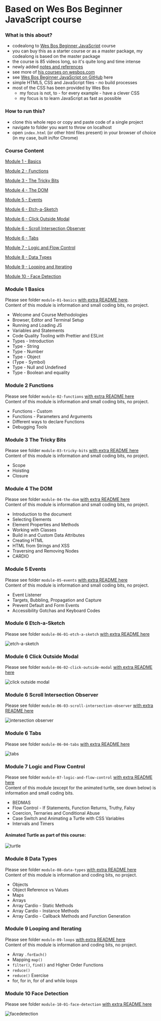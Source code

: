 # Based on Wes Bos Beginner JavaScript course

### What is this about?

- codealong to [Wes Bos Beginner JavaScript](https://beginnerjavascript.com/) course
- you can buy this as a starter course or as a master package, my codealong is based on the master package
- the course is 85 videos long, so it's quite long and time intense
- newly added [notes and references](https://wesbos.com/javascript)
- see more of [his courses on wesbos.com](https://wesbos.com/courses)
- see [Wes Bos Beginner JavaScript on GitHub](https://github.com/wesbos/beginner-javascript) here
- simple HTML5, CSS and JavaScript files - no build processes
- most of the CSS has been provided by Wes Bos
  - my focus is not, to - for every example - have a clever CSS
  - my focus is to learn JavaScript as fast as possible

### How to run this?

- clone this whole repo or copy and paste code of a single project
- navigate to folder you want to throw on localhost
- open `index.html` (or other html files present) in your browser of choice (in my case, built in/for Chrome)

### Course Content

[Module 1 - Basics](#module-1-basics)

[Module 2 - Functions](#module-2-functions)

[Module 3 - The Tricky Bits](#module-3-the-tricky-bits)

[Module 4 - The DOM](#module-4-the-dom)

[Module 5 - Events](#module-5-events)

[Module 6 - Etch-a-Sketch](#module-6-etch-a-sketch)

[Module 6 - Click Outside Modal](#module-6-click-outside-modal)

[Module 6 - Scroll Intersection Observer](#module-6-scroll-intersection-observer)

[Module 6 - Tabs](#module-6-tabs)

[Module 7 - Logic and Flow Control](#module-7-logic-and-flow-control)

[Module 8 - Data Types](#module-8-data-types)

[Module 9 - Looping and Iterating](#module-9-looping-and-iterating)

[Module 10 - Face Detection](#module-10-face-detection)

### Module 1 Basics

Please see folder `module-01-basics` [with extra README here](./module-01-basics/README.md).<br>
Content of this module is information and small coding bits, no project.

- Welcome and Course Methodologies
- Browser, Editor and Terminal Setup
- Running and Loading JS
- Variables and Statements
- Code Quality Tooling with Prettier and ESLint
- Types - Introduction
- Type - String
- Type - Number
- Type - Object
- (Type - Symbol)
- Type - Null and Undefined
- Type - Boolean and equality

### Module 2 Functions

Please see folder `module-02-functions` [with extra README here](./module-02-functions/README.md)<br>
Content of this module is information and small coding bits, no project.

- Functions - Custom
- Functions - Parameters and Arguments
- Different ways to declare Functions
- Debugging Tools

### Module 3 The Tricky Bits

Please see folder `module-03-tricky-bits` [with extra README here](./module-03-tricky-bits/README.md)<br>
Content of this module is information and small coding bits, no project.

- Scope
- Hoisting
- Closure

### Module 4 The DOM

Please see folder `module-04-the-dom` [with extra README here](./module-04-the-dom/README.md)<br>
Content of this module is information and small coding bits, no project.

- Introduction to the document
- Selecting Elements
- Element Properties and Methods
- Working with Classes
- Build in and Custom Data Attributes
- Creating HTML
- HTML from Strings and XSS
- Traversing and Removing Nodes
- CARDIO

### Module 5 Events

Please see folder `module-05-events` [with extra README here](./module-05-events/README.md)<br>
Content of this module is information and small coding bits, no project.

- Event Listener
- Targets, Bubbling, Propagation and Capture
- Prevent Default and Form Events
- Accessibility Gotchas and Keyboard Codes

### Module 6 Etch-a-Sketch

Please see folder `module-06-01-etch-a-sketch` [with extra README here](./module-06-01-etch-a-sketch/README.md)<br>

![etch-a-sketch](./module-06-01-etch-a-sketch/img/screen-mod0601-01.png)

### Module 6 Click Outside Modal

Please see folder `module-06-02-click-outside-modal` [with extra README here](./module-06-02-click-outside-modal/README.md)<br>

![click outside modal](./module-06-02-click-outside-modal/img/screen-mod0602-02.gif)

### Module 6 Scroll Intersection Observer

Please see folder `module-06-03-scroll-intersection-observer` [with extra README here](./module-06-03-scoll-intersection-observer/README.md)<br>

![intersection observer](./module-06-03-scoll-intersection-observer/img/screen-mod0603-000.gif)

### Module 6 Tabs

Please see folder `module-06-04-tabs` [with extra README here](./module-06-04-tabs/README.md)<br>

![tabs](./module-06-04-tabs/img/screen-mod0604-00.gif)

### Module 7 Logic and Flow Control

Please see folder `module-07-logic-and-flow-control` [with extra README here](./module-07-logic-and-flow-control/README.md)<br>
Content of this module (except for the animated turtle, see down below) is information and small coding bits.

- BEDMAS
- Flow Control - If Statements, Function Returns, Truthy, Falsy
- Coercion, Ternaries and Conditional Abuse
- Case Switch and Animating a Turtle with CSS Variables
- Intervals and Timers

#### Animated Turtle as part of this course:

![turtle](./module-07-logic-and-flow-control/img/screen-mod0704-01.gif)

### Module 8 Data Types

Please see folder `module-08-data-types` [with extra README here](./module-08-data-types/README.md)<br>
Content of this module is information and coding bits, no project.

- Objects
- Object Reference vs Values
- Maps
- Arrays
- Array Cardio - Static Methods
- Array Cardio - Instance Methods
- Array Cardio - Callback Methods and Function Generation

### Module 9 Looping and Iterating

Please see folder `module-09-loops` [with extra README here](./module-09-loops/README.md)<br>
Content of this module is information and coding bits, no project.

- Array `.forEach()`
- Mapping `map()`
- `filter()`, `find()` and Higher Order Functions
- `reduce()`
- `reduce()` Exercise
- for, for in, for of and while loops

### Module 10 Face Detection

Please see folder `module-10-01-face-detection` [with extra README here](./module-10-01-face-detection/README.md)<br>

![facedetection](./module-10-01-face-detection/img/screen-mod1001-10.gif)
